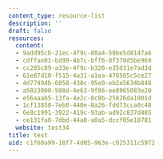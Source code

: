 ```yaml
---
content_type: resource-list
description: ''
draft: false
resources:
  content:
  - 9add95cb-21ec-4f9c-80a4-586e5d8147a6
  - cdffae01-bd99-4b7c-bff6-8f370d5be969
  - cc285c89-a33e-4f9c-b326-e35d31e7ad3d
  - 61e87d10-f515-4a31-a1ea-470505c5ce27
  - 4d77494b-0858-430c-95e0-eb2a5634b848
  - a5023000-508d-4e63-9f86-ee8965083e20
  - e56aaab5-13fa-4e2c-8c8b-25826da1001d
  - 1cf13858-7eb0-440e-8a26-fdd73cca0c48
  - 6e8c1991-3922-419c-93ab-ad92c837d485
  - ce131fa0-7dbd-44a0-a0a5-dccf05e10781
  website: test34
title: test
uid: c1f60a99-18f7-4d05-963e-c025311c5972
---
```

